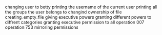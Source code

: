 changing user to betty
printing the username of the current user
printing all the groups the user belongs to
changind ownership of file
creating_empty_file
giving executive powers
granting different powers to diffrent categories
granting executive permission to all
operation 007
operation 753
mirroring permissions
